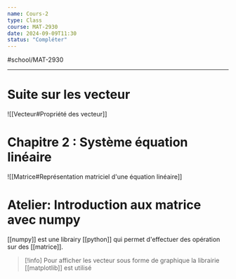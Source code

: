 ```yaml
---
name: Cours-2
type: Class
course: MAT-2930
date: 2024-09-09T11:30
status: "Compléter"
---
```

#school/MAT-2930
***

# Suite sur les vecteur

![[Vecteur#Propriété des vecteur]]

# Chapitre 2 : Système équation linéaire

![[Matrice#Représentation matriciel d'une équation linéaire]]

# Atelier: Introduction aux matrice avec numpy
[[numpy]] est une librairy [[python]] qui permet d'effectuer des opération sur des [[matrice]].

> [!info]
> Pour afficher les vecteur sous forme de graphique la librairie [[matplotlib]] est utilisé
